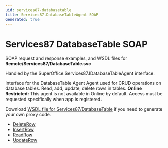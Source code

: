 ```yaml
---
uid: services87-databasetable
title: Services87.DatabaseTableAgent SOAP
Generated: true
---
```


# Services87 DatabaseTable SOAP

SOAP request and response examples, and WSDL files for **Remote/Services87/DatabaseTable.svc**

Handled by the <see cref="T:SuperOffice.Services87.IDatabaseTableAgent">SuperOffice.Services87.IDatabaseTableAgent</see> interface.

Interface for the DatabaseTable Agent
Agent used for CRUD operations on database tables. Read, add, update, delete rows in tables.
<para /><b>Online Restricted:</b> This agent is not available in Online by default. Access must be requested specifically when app is registered.

Download [WSDL file for Services87/DatabaseTable](../Services87-DatabaseTable.md) if you need to generate your own proxy code.

* [DeleteRow](DeleteRow.md)
* [InsertRow](InsertRow.md)
* [ReadRow](ReadRow.md)
* [UpdateRow](UpdateRow.md)
